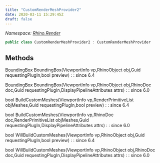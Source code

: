 ```yaml
---
title: "CustomRenderMeshProvider2"
date: 2020-03-11 15:29:45Z
draft: false
---
```


*Namespace: [Rhino.Render](../)*

```cs
public class CustomRenderMeshProvider2 : CustomRenderMeshProvider
```
## Methods

[BoundingBox](/rhinocommon/rhino/geometry/boundingbox/) BoundingBox(ViewportInfo vp,RhinoObject obj,Guid requestingPlugIn,bool preview)
: 
: since 6.4

[BoundingBox](/rhinocommon/rhino/geometry/boundingbox/) BoundingBox(ViewportInfo vp,RhinoObject obj,RhinoDoc doc,Guid requestingPlugIn,DisplayPipelineAttributes attrs)
: 
: since 6.0

bool BuildCustomMeshes(ViewportInfo vp,RenderPrimitiveList objMeshes,Guid requestingPlugIn,bool preview)
: 
: since 6.4

bool BuildCustomMeshes(ViewportInfo vp,RhinoDoc doc,RenderPrimitiveList objMeshes,Guid requestingPlugIn,DisplayPipelineAttributes attrs)
: 
: since 6.0

bool WillBuildCustomMeshes(ViewportInfo vp,RhinoObject obj,Guid requestingPlugIn,bool preview)
: 
: since 6.4

bool WillBuildCustomMeshes(ViewportInfo vp,RhinoObject obj,RhinoDoc doc,Guid requestingPlugIn,DisplayPipelineAttributes attrs)
: 
: since 6.0
